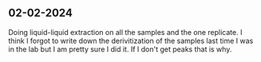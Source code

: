 ## 02-02-2024
Doing liquid-liquid extraction on all the samples and the one replicate.
I think I forgot to write down the derivitization of the samples last time I was in the lab but I am pretty sure I did it. If I don't get peaks that is why. 
